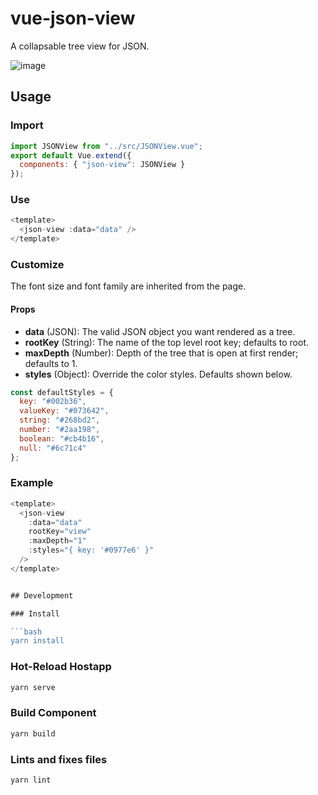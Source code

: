 # vue-json-view

A collapsable tree view for JSON. 

![image](https://user-images.githubusercontent.com/5761061/54875519-0d133b80-4dbe-11e9-826e-2e9048f9b1da.png)

## Usage

### Import

```js
import JSONView from "../src/JSONView.vue";
export default Vue.extend({
  components: { "json-view": JSONView }
});
```

### Use

```js
<template>
  <json-view :data="data" />
</template>

```

### Customize

The font size and font family are inherited from the page.

#### Props

* **data** (JSON): The valid JSON object you want rendered as a tree.
* **rootKey** (String): The name of the top level root key; defaults to root.
* **maxDepth** (Number): Depth of the tree that is open at first render; defaults to 1.
* **styles** (Object): Override the color styles. Defaults shown below.

```js
const defaultStyles = {
  key: "#002b36",
  valueKey: "#073642",
  string: "#268bd2",
  number: "#2aa198",
  boolean: "#cb4b16",
  null: "#6c71c4"
};
```

### Example
```js
<template>
  <json-view
    :data="data"
    rootKey="view"
    :maxDepth="1"
    :styles="{ key: '#0977e6' }"
  />
</template>


## Development

### Install

```bash
yarn install
```

### Hot-Reload Hostapp

```bash
yarn serve
```

### Build Component

```bash
yarn build
```

### Lints and fixes files

```bash
yarn lint
```
